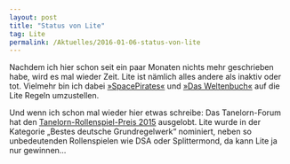 ```yaml
---
layout: post
title: "Status von Lite"
tag: Lite
permalink: /Aktuelles/2016-01-06-status-von-lite
---
```


Nachdem ich hier schon seit ein paar Monaten nichts mehr geschrieben habe, wird es mal wieder Zeit. Lite ist nämlich alles andere als inaktiv oder tot. Vielmehr bin ich dabei [&raquo;SpacePirates&laquo;](https://lite.jcgames.de/Settings/SpacePirates/) und [&raquo;Das Weltenbuch&laquo;](https://lite.jcgames.de/Settings/Das_Weltenbuch/) auf die Lite Regeln umzustellen.

Und wenn ich schon mal wieder hier etwas schreibe: Das Tanelorn-Forum hat den [Tanelorn-Rollenspiel-Preis 2015](http://www.tanelorn.net/index.php/topic,96695.0) ausgelobt. Lite wurde in der Kategorie &bdquo;Bestes deutsche Grundregelwerk&ldquo; nominiert, neben so unbedeutenden Rollenspielen wie DSA oder Splittermond, da kann Lite ja nur gewinnen&hellip;
